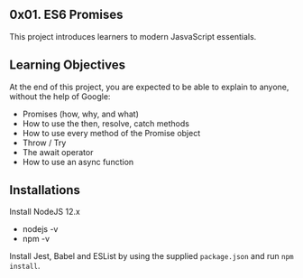 ## 0x01. ES6 Promises

This project introduces learners to modern JasvaScript essentials.

## Learning Objectives

At the end of this project, you are expected to be able to explain to anyone, without the help of Google:

- Promises (how, why, and what)
- How to use the then, resolve, catch methods
- How to use every method of the Promise object
- Throw / Try
- The await operator
- How to use an async function

## Installations
Install NodeJS 12.x
- nodejs -v
- npm -v

Install Jest, Babel and ESList by using the supplied `package.json` and run `npm install`.
